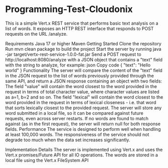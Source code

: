 # Programming-Test-Cloudonix

This is a simple Vert.x REST service that performs basic text analysis on a list of words. It exposes an HTTP REST interface that responds to POST requests on the URL /analyze.

Requirements
Java 17 or higher
Maven
Getting Started
Clone the repository
Run mvn clean package to build the project
Start the server by running java -jar target/vertx-rest-service-1.0.0-fat.jar
Send a POST request to http://localhost:8080/analyze with a JSON object that contains a "text" field with the string to analyze, for example:
json
Copy code
{
    "text": "Hello world"
}
Functionality
The server will compare the content of the "text" field in the JSON request to the list of words previously provided through the same API, and return a JSON response containing an object with two fields:
The field "value" will contain the word closest to the word provided in the request in terms of total character value, where character values are listed as a=1, b=2 and so on.
The field "lexical" will contain the word closest to the word provided in the request in terms of lexical closeness - i.e. that word that sorts lexically closest to the provided request.
The server will store any word submitted in a local file, so it can be compared against future requests, even across server restarts.
If no words are found to match against (as in the first request), the server will return null for both response fields.
Performance
The service is designed to perform well when handling at least 100,000 words. The responsiveness of the service should not degrade too much when the data set increases significantly.

Implementation Details
The server is implemented using Vert.x and uses the Vert.x promises/Future API for all IO operations.
The words are stored in a local file using the Vert.x FileSystem API
